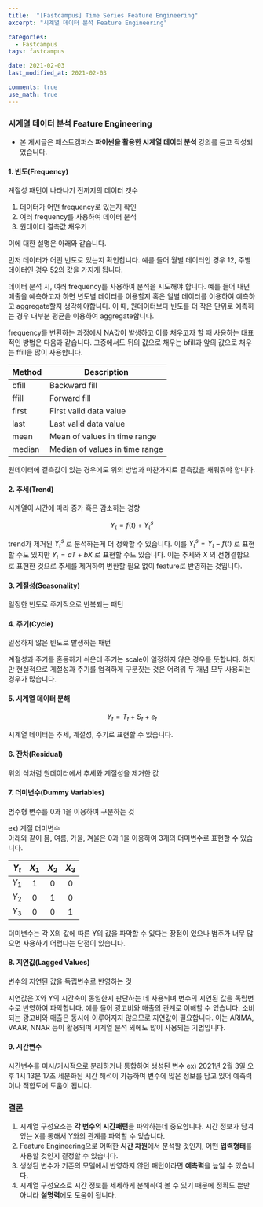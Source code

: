 ```yaml
---
title:  "[Fastcampus] Time Series Feature Engineering"
excerpt: "시계열 데이터 분석 Feature Engineering"

categories:
  - Fastcampus
tags: fastcampus

date: 2021-02-03
last_modified_at: 2021-02-03

comments: true
use_math: true
---
```


### 시계열 데이터 분석 Feature Engineering  


* 본 게시글은 패스트캠퍼스 **파이썬을 활용한 시계열 데이터 분석** 강의를 듣고 작성되었습니다.

#### 1. 빈도(Frequency)
계절성 패턴이 나타나기 전까지의 데이터 갯수  

1. 데이터가 어떤 frequency로 있는지 확인
2. 여러 frequency를 사용하여 데이터 분석
3. 원데이터 결측값 채우기

이에 대한 설명은 아래와 같습니다.

먼저 데이터가 어떤 빈도로 있는지 확인합니다. 예를 들어 월별 데이터인 경우 12, 주별 데이터인 경우 52의 값을 가지게 됩니다.

데이터 분석 시, 여러 frequency를 사용하여 분석을 시도해야 합니다. 예를 들어 내년 매출을 예측하고자 하면 년도별 데이터를 이용할지 혹은 일별 데이터를 이용하여 예측하고 aggregate할지 생각해야합니다. 이 때, 원데이터보다 빈도를 더 작은 단위로 예측하는 경우 대부분 평균을 이용하여 aggregate합니다.

frequency를 변환하는 과정에서 NA값이 발생하고 이를 채우고자 할 때 사용하는 대표적인 방법은 다음과 같습니다. 그중에서도 뒤의 값으로 채우는 bfill과 앞의 값으로 채우는 ffill을 많이 사용합니다.

| Method | Description |
|---------|-----------------------------------------------------------|
| bfill | Backward fill |
| ffill | Forward fill |
| first | First valid data value |
| last | Last valid data value |
| mean | Mean of values in time range |
| median | Median of values in time range |

원데이터에 결측값이 있는 경우에도 위의 방법과 마찬가지로 결측값을 채워줘야 합니다.

#### 2. 추세(Trend)
시계열이 시간에 따라 증가 혹은 감소하는 경향  

$$ Y_t = f(t) + Y^s_t $$  

trend가 제거된 $Y^s_t$ 로 분석하는게 더 정확할 수 있습니다. 이를 $Y^s_t = Y_t - f(t)$ 로 표현할 수도 있지만 $Y_t = aT + bX$ 로 표현할 수도 있습니다. 이는 추세와 $X$ 의 선형결합으로 표현한 것으로 추세를 제거하여 변환할 필요 없이 feature로 반영하는 것입니다.

#### 3. 계절성(Seasonality)
일정한 빈도로 주기적으로 반복되는 패턴

#### 4. 주기(Cycle)
일정하지 않은 빈도로 발생하는 패턴

계절성과 주기를 혼동하기 쉬운데 주기는 scale이 일정하지 않은 경우를 뜻합니다. 하지만 현실적으로 계절성과 주기를 엄격하게 구분짓는 것은 어려워 두 개념 모두 사용되는 경우가 많습니다.

#### 5. 시계열 데이터 분해

$$ Y_t = T_t + S_t + e_t $$  

시계열 데이터는 추세, 계절성, 주기로 표현할 수 있습니다.

#### 6. 잔차(Residual)
위의 식처럼 원데이터에서 추세와 계절성을 제거한 값

#### 7. 더미변수(Dummy Variables)
범주형 변수를 0과 1을 이용하여 구분하는 것  

ex) 계절 더미변수  
아래와 같이 봄, 여름, 가을, 겨울은 0과 1을 이용하여 3개의 더미변수로 표현할 수 있습니다.

| $Y_t$ | $X_1$ | $X_2$ | $X_3$ |
| :------------: | :------------: | :------------: | :------------: |
| $Y_1$ | 1 | 0 | 0 |
| $Y_2$ | 0 | 1 | 0 |
| $Y_3$ | 0 | 0 | 1 |

더미변수는 각 X의 값에 따른 Y의 값을 파악할 수 있다는 장점이 있으나 범주가 너무 많으면 사용하기 어렵다는 단점이 있습니다.

#### 8. 지연값(Lagged Values)
변수의 지연된 값을 독립변수로 반영하는 것

지연값은 X와 Y의 시간축이 동일한지 판단하는 데 사용되며 변수의 지연된 값을 독립변수로 반영하여 파악합니다. 예를 들어 광고비와 매출의 관계로 이해할 수 있습니다. 소비되는 광고비와 매출은 동시에 이루어지지 않으므로 지연값이 필요합니다. 이는 ARIMA, VAAR, NNAR 등이 활용되며 시계열 분석 외에도 많이 사용되는 기법입니다.

#### 9. 시간변수
시간변수를 미시/거시적으로 분리하거나 통합하여 생성된 변수
ex) 2021년 2월 3일 오후 1시 13분 17초
세분화된 시간 해석이 가능하며 변수에 많은 정보를 담고 있어 예측력이나 적합도에 도움이 됩니다.

### 결론
1. 시계열 구성요소는 **각 변수의 시간패턴**을 파악하는데 중요합니다. 시간 정보가 담겨있는 X를 통해서 Y와의 관계를 파악할 수 있습니다.
2. Feature Engineering으로 어떠한 **시간 차원**에서 분석할 것인지, 어떤 **입력형태**를 사용할 것인지 결정할 수 있습니다.
3. 생성된 변수가 기존의 모델에서 반영하지 않던 패턴이라면 **예측력**을 높일 수 있습니다.
4. 시계열 구성요소로 시간 정보를 세세하게 분해하여 볼 수 있기 때문에 정확도 뿐만 아니라 **설명력**에도 도움이 됩니다.
